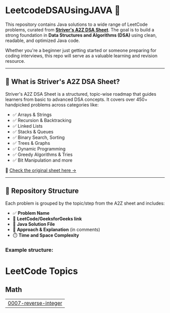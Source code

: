 # LeetcodeDSAUsingJAVA 🚀

This repository contains Java solutions to a wide range of LeetCode problems, curated from [**Striver's A2Z DSA Sheet**](https://takeuforward.org/strivers-a2z-dsa-course/strivers-a2z-dsa-course-sheet-2/). The goal is to build a strong foundation in **Data Structures and Algorithms (DSA)** using clean, readable, and optimized Java code.

Whether you're a beginner just getting started or someone preparing for coding interviews, this repo will serve as a valuable learning and revision resource.

---

## 🧭 What is Striver's A2Z DSA Sheet?

Striver's A2Z DSA Sheet is a structured, topic-wise roadmap that guides learners from basic to advanced DSA concepts. It covers over 450+ handpicked problems across categories like:

- ✅ Arrays & Strings  
- ✅ Recursion & Backtracking  
- ✅ Linked Lists  
- ✅ Stacks & Queues  
- ✅ Binary Search, Sorting  
- ✅ Trees & Graphs  
- ✅ Dynamic Programming  
- ✅ Greedy Algorithms & Tries  
- ✅ Bit Manipulation and more

📌 [Check the original sheet here →](https://takeuforward.org/strivers-a2z-dsa-course/strivers-a2z-dsa-course-sheet-2/)

---

## 📂 Repository Structure

Each problem is grouped by the topic/step from the A2Z sheet and includes:
- ✅ **Problem Name**
- 🔗 **LeetCode/GeeksforGeeks link**
- 📄 **Java Solution File**
- 🧠 **Approach & Explanation** (in comments)
- ⏱️ **Time and Space Complexity**

### Example structure:


<!---LeetCode Topics Start-->
# LeetCode Topics
## Math
|  |
| ------- |
| [0007-reverse-integer](https://github.com/ShivamKumar2883/LeetcodeDSAUsingJAVA/tree/master/0007-reverse-integer) |
<!---LeetCode Topics End-->
